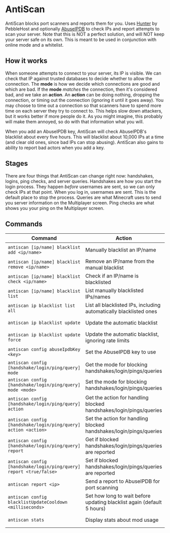 # AntiScan

AntiScan blocks port scanners and reports them for you. Uses [Hunter](https://github.com/pebblehost/hunter) by
PebbleHost and optionally [AbuseIPDB](https://www.abuseipdb.com/) to check IPs and report attempts to scan your server.
Note that this is NOT a perfect solution, and will NOT keep your server safe on its own. This is meant to be used in
conjunction with online mode and a whitelist.

## How it works

When someone attempts to connect to your server, its IP is visible. We can check that IP against trusted databases to
decide whether to allow the connection. The **mode** is how we decide which connections are good and which are bad.
If the **mode** *matches* the connection, then it's considered bad, and we take an **action**. An **action** can be
doing nothing, dropping the connection, or timing out the connection (ignoring it until it goes away). You may choose to
time out a connection so that scanners have to spend more time on each server they try to connect to. This helps slow
down attackers, but it works better if more people do it. As you might imagine, this probably will make them annoyed, so
do with that information what you will.

When you add an AbuseIPDB key, AntiScan will check AbuseIPDB's blacklist about every five hours. This will blacklist
about 10,000 IPs at a time (and clear old ones, since bad IPs can stop abusing). AntiScan also gains to ability to
report bad actors when you add a key.

## Stages

There are four things that AntiScan can change right now: handshakes, logins, ping checks, and server queries.
Handshakes are how you start the login process. They happen *before* usernames are sent, so we can only check IPs at
that point. When you log in, usernames are sent. This is the default place to stop the process. Queries are what
Minecraft uses to send you server information on the Multiplayer screen. Ping checks are what shows you your ping on
the Multiplayer screen.

## Commands

| Command                                                            | Action                                                                 | Permission node                                           | Default    |
|--------------------------------------------------------------------|------------------------------------------------------------------------|-----------------------------------------------------------|------------|
| `antiscan [ip/name] blacklist add <ip/name>`                       | Manually blacklist an IP/name                                          | `"antiscan.ip/name.blacklist.add"`                        | OP Level 3 |
| `antiscan [ip/name] blacklist remove <ip/name>`                    | Remove an IP/name from the manual blacklist                            | `"antiscan.ip/name.blacklist.remove"`                     | OP Level 3 |
| `antiscan [ip/name] blacklist check <ip/name>`                     | Check if an IP/name is blacklisted                                     | `"antiscan.ip/name.blacklist.check"`                      | OP Level 3 |
| `antiscan [ip/name] blacklist list`                                | List manually blacklisted IPs/names                                    | `"antiscan.ip/name.blacklist.list"`                       | OP Level 3 |
| `antiscan ip blacklist list all`                                   | List all blacklisted IPs, including automatically blacklisted ones     | `"antiscan.ip.blacklist.list.all"`                        | OP Level 3 |
| `antiscan ip blacklist update`                                     | Update the automatic blacklist                                         | `"antiscan.ip.blacklist.update"`                          | OP Level 4 |
| `antiscan ip blacklist update force`                               | Update the automatic blacklist, ignoring rate limits                   | `"antiscan.ip.blacklist.update.force"`                    | OP Level 4 |
| `antiscan config abuseIpdbKey <key>`                               | Set the AbuseIPDB key to use                                           | `"antiscan.config.abuseIpdbKey"`                          | OP Level 4 |
| `antiscan config [handshake/login/ping/query] mode`                | Get the mode for blocking handshakes/login/pings/queries               | `"antiscan.config.handshake/login/ping/query.mode"`       | OP Level 4 |
| `antiscan config [handshake/login/ping/query] mode <mode>`         | Set the mode for blocking handshakes/login/pings/queries               | `"antiscan.config.handshake/login/ping/query.mode.set"`   | OP Level 4 |
| `antiscan config [handshake/login/ping/query] action`              | Get the action for handling blocked handshakes/login/pings/queries     | `"antiscan.config.handshake/login/ping/query.action"`     | OP Level 4 |
| `antiscan config [handshake/login/ping/query] action <action>`     | Set the action for handling blocked handshakes/login/pings/queries     | `"antiscan.config.handshake/login/ping/query.action.set"` | OP Level 4 |
| `antiscan config [handshake/login/ping/query] report`              | Get if blocked handshakes/login/pings/queries are reported             | `"antiscan.config.handshake/login/ping/query.report"`     | OP Level 4 |
| `antiscan config [handshake/login/ping/query] report <true/false>` | Set if blocked handshakes/login/pings/queries are reported             | `"antiscan.config.handshake/login/ping/query.report.set"` | OP Level 4 |
| `antiscan report <ip>`                                             | Send a report to AbuseIPDB for port scanning                           | `"antiscan.report"`                                       | OP Level 4 |
| `antiscan config blacklistUpdateCooldown <milliseconds>`           | Set how long to wait before updating blacklist again (default 5 hours) | `"antiscan.config.blacklistUpdateCooldown"`               | OP Level 4 |
| `antiscan stats`                                                   | Display stats about mod usage                                          | `"antiscan.stats"`                                        | OP Level 3 |
